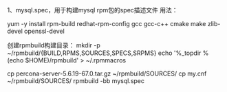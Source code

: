 1、mysql.spec，用于构建mysql rpm包的spec描述文件
用法：

yum -y install rpm-build redhat-rpm-config gcc gcc-c++ cmake make zlib-devel openssl-devel

创建rpmbuild构建目录：
mkdir -p ~/rpmbuild/{BUILD,RPMS,SOURCES,SPECS,SRPMS}
echo '%_topdir %(echo $HOME)/rpmbuild' > ~/.rpmmacros

cp percona-server-5.6.19-67.0.tar.gz ~/rpmbuild/SOURCES/
cp my.cnf ~/rpmbuild/SOURCES/
rpmbuild -bb mysql.spec

